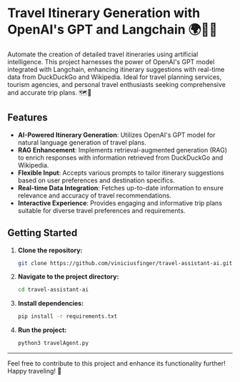 # Travel Itinerary Generation with OpenAI's GPT and Langchain 🌍📅🤖

Automate the creation of detailed travel itineraries using artificial intelligence. This project harnesses the power of OpenAI's GPT model integrated with Langchain, enhancing itinerary suggestions with real-time data from DuckDuckGo and Wikipedia. Ideal for travel planning services, tourism agencies, and personal travel enthusiasts seeking comprehensive and accurate trip plans. 🗺️🧳

## Features

- **AI-Powered Itinerary Generation**: Utilizes OpenAI's GPT model for natural language generation of travel plans.
- **RAG Enhancement**: Implements retrieval-augmented generation (RAG) to enrich responses with information retrieved from DuckDuckGo and Wikipedia.
- **Flexible Input**: Accepts various prompts to tailor itinerary suggestions based on user preferences and destination specifics.
- **Real-time Data Integration**: Fetches up-to-date information to ensure relevance and accuracy of travel recommendations.
- **Interactive Experience**: Provides engaging and informative trip plans suitable for diverse travel preferences and requirements.

## Getting Started

1. **Clone the repository:**
   ```bash
   git clone https://github.com/viniciusfinger/travel-assistant-ai.git
   ```

2. **Navigate to the project directory:**
   ```bash
   cd travel-assistant-ai
   ```

3. **Install dependencies:**
   ```bash
   pip install -r requirements.txt
   ```

4. **Run the project:**
   ```bash
   python3 travelAgent.py
   ```
---

Feel free to contribute to this project and enhance its functionality further! Happy traveling! 🛫
